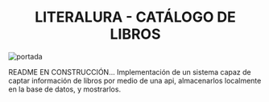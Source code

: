 <h1 align="center">LITERALURA - CATÁLOGO DE LIBROS</h1>

![portada](https://github.com/user-attachments/assets/d7420998-9673-42dc-82bf-accd00a53772)



README EN CONSTRUCCIÓN...
Implementación de un sistema capaz de captar información de libros por medio de una api, almacenarlos localmente en la base de datos, y mostrarlos.

